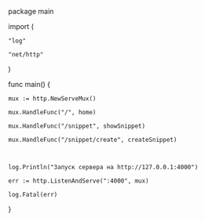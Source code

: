 package main



import (

    "log"

    "net/http"

)



func main() {

    mux := http.NewServeMux()

    mux.HandleFunc("/", home)

    mux.HandleFunc("/snippet", showSnippet)

    mux.HandleFunc("/snippet/create", createSnippet)



    log.Println("Запуск сервера на http://127.0.0.1:4000")

    err := http.ListenAndServe(":4000", mux)

    log.Fatal(err)

}
